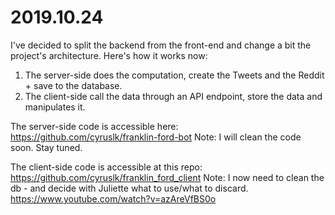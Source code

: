 # 2019.10.24

I've decided to split the backend from the front-end and change a bit the project's architecture. Here's how it works now:

1.  The server-side does the computation, create the Tweets and the Reddit + save to the database.
2. The client-side call the data through an API endpoint, store the data and manipulates it.


The server-side code is accessible here: https://github.com/cyruslk/franklin-ford-bot
Note: I will clean the code soon. Stay tuned.

The client-side code is accessible at this repo: https://github.com/cyruslk/franklin_ford_client
Note: I now need to clean the db - and decide with Juliette what to use/what to discard. 
https://www.youtube.com/watch?v=azAreVfBS0o

